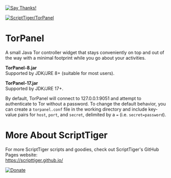 [![Say Thanks!](https://img.shields.io/badge/Say%20Thanks-!-1EAEDB.svg)](https://docs.google.com/forms/d/e/1FAIpQLSfBEe5B_zo69OBk19l3hzvBmz3cOV6ol1ufjh0ER1q3-xd2Rg/viewform)

[![ScriptTiger/TorPanel](https://scripttiger.github.io/images/TorPanel-Interface.png)](https://github.com/ScriptTiger/TorPanel)

# TorPanel
A small Java Tor controller widget that stays conveniently on top and out of the way with a minimal footprint while you go about your activities.

**TorPanel-8.jar**  
Supported by JDK/JRE 8+ (suitable for most users).

**TorPanel-17.jar**  
Supported by JDK/JRE 17+.

By default, TorPanel will connect to 127.0.0.1:9051 and attempt to authenticate to Tor without a password. To change the default behavior, you can create a `torpanel.conf` file in the working directory and include key-value pairs for `host`, `port`, and `secret`, delimited by a `=` (i.e. `secret=password`).

# More About ScriptTiger

For more ScriptTiger scripts and goodies, check out ScriptTiger's GitHub Pages website:  
https://scripttiger.github.io/

[![Donate](https://www.paypalobjects.com/en_US/i/btn/btn_donateCC_LG.gif)](https://www.paypal.com/cgi-bin/webscr?cmd=_s-xclick&hosted_button_id=MZ4FH4G5XHGZ4)
